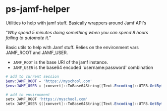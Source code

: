 # ps-jamf-helper
Utilities to help with jamf stuff. Basically wrappers around Jamf API's

_"Why spend 5 minutes doing something when you can spend 8 hours failing to automate it."_

Basic utils to help with Jamf stuff.
Relies on the environment vars JAMF_ROOT and JAMF_USER.
- `JAMF_ROOT` is the base URI of the jamf instance.
- `JAMF_USER` is the base64 encoded 'username:password' combination
```Powershell
# add to current session
$env:JAMF_ROOT = 'https://myschool.com'
$env:JAMF_USER = [convert]::ToBase64String([Text.Encoding]::UTF8.GetBytes("${username}:${password}"))
```
```Powershell
# add to environment
setx JAMF_ROOT 'https://myschool.com'
setx JAMF_USER $([convert]::ToBase64String([Text.Encoding]::UTF8.GetBytes("${username}:${password}")))
```
















